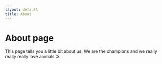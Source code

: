 ```yaml
---
layout: default
title: About
---
```

# About page

This page tells you a little bit about us.
We are the champions and we really really really love animals :3